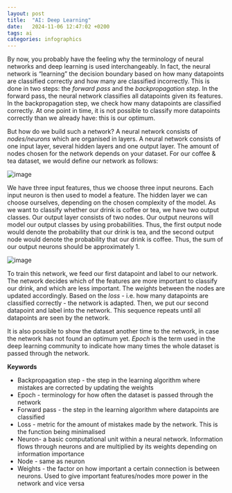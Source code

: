```yaml
---
layout: post
title:  "AI: Deep Learning"
date:   2024-11-06 12:47:02 +0200
tags: ai
categories: infographics
---
```


By now, you probably have the feeling why the terminology of neural networks and deep learning is used interchangeably. In fact, the neural network is “learning” the decision boundary based on how many datapoints are classified correctly and how many are classified incorrectly. This is done in two steps: the <i>forward pass</i> and the <i>backpropagation step</i>. In the forward pass, the neural network classifies all datapoints given its features. In the backpropagation step, we check how many datapoints are classified correctly. At one point in time, it is not possible to classify more datapoints correctly than we already have: this is our optimum.

But how do we build such a network? A neural network consists of <i>nodes/neurons</i> which are organised in layers. A neural network consists of one input layer, several hidden layers and one output layer. The amount of nodes chosen for the network depends on your dataset. For our coffee & tea dataset, we would define our network as follows:

![image](https://bruteforcemisa.github.io/hackermouses-guide-through-cyberspace/assets/images/DNN.png) 

We have three input features, thus we choose three input neurons. Each input neuron is then used to model a feature. The hidden layer we can choose ourselves, depending on the chosen complexity of the model. As we want to classify whether our drink is coffee or tea, we have two output classes. Our output layer consists of two nodes. Our output neurons will model our output classes by using probabilities. Thus, the first output node would denote the probability that our drink is tea, and the second output node would denote the probability that our drink is coffee. Thus, the sum of our output neurons should be approximately 1.

![image](https://bruteforcemisa.github.io/hackermouses-guide-through-cyberspace/assets/images/DNNtraining.png) 

To train this network, we feed our first datapoint and label to our network. The network decides which of the features are more important to classify our drink, and which are less important. The <i>weights</i> between the nodes are updated accordingly. Based on the <i>loss</i> - i.e. how many datapoints are classified correctly - the network is adapted. Then, we put our second datapoint and label into the network. This sequence repeats until all datapoints are seen by the network.

It is also possible to show the dataset another time to the network, in case the network has not found an optimum yet. <i>Epoch</i> is the term used in the deep learning community to indicate how many times the whole dataset is passed through the network.



<b>Keywords</b>
<ul>
<li>Backpropagation step - the step in the learning algorithm where mistakes are corrected by updating the weights</li>
<li>Epoch - terminology for how often the dataset is passed through the network  </li>
<li>Forward pass - the step in the learning algorithm where datapoints are classified </li>
<li>Loss - metric for the amount of mistakes made by the network. This is the function being minimalised  </li>
<li>Neuron- a basic computational unit within a neural network. Information flows through neurons and are multiplied by its weights depending on information importance </li>
<li>Node - same as neuron</li>
<li>Weights - the factor on how important a certain connection is between neurons. Used to give important features/nodes more power in the network and vice versa</li>
</ul>